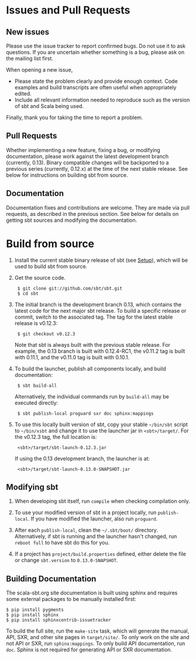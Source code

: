 [Setup]: http://www.scala-sbt.org/release/docs/Getting-Started/Setup

# Issues and Pull Requests

## New issues

Please use the issue tracker to report confirmed bugs.
Do not use it to ask questions.
If you are uncertain whether something is a bug, please ask on the mailing list first.

When opening a new issue,

 * Please state the problem clearly and provide enough context. Code examples and build transcripts are often useful when appropriately edited.
 * Include all relevant information needed to reproduce such as the version of sbt and Scala being used.

Finally, thank you for taking the time to report a problem.

## Pull Requests

Whether implementing a new feature, fixing a bug, or modifying documentation, please work against the latest development branch (currently, 0.13).
Binary compatible changes will be backported to a previous series (currently, 0.12.x) at the time of the next stable release.
See below for instructions on building sbt from source.

## Documentation

Documentation fixes and contributions are welcome.
They are made via pull requests, as described in the previous section.
See below for details on getting sbt sources and modifying the documentation.

# Build from source

1. Install the current stable binary release of sbt (see [Setup]), which will be used to build sbt from source.
2. Get the source code.

		$ git clone git://github.com/sbt/sbt.git
		$ cd sbt

3. The initial branch is the development branch 0.13, which contains the latest code for the next major sbt release.  To build a specific release or commit, switch to the associated tag.  The tag for the latest stable release is v0.12.3:

		$ git checkout v0.12.3

	Note that sbt is always built with the previous stable release.  For example, the 0.13 branch is built with 0.12.4-RC1, the v0.11.2 tag is built with 0.11.1, and the v0.11.0 tag is built with 0.10.1.

4. To build the launcher, publish all components locally, and build documentation:

		$ sbt build-all

	Alternatively, the individual commands run by `build-all` may be executed directly:

		$ sbt publish-local proguard sxr doc sphinx:mappings

5. To use this locally built version of sbt, copy your stable `~/bin/sbt` script to `~/bin/xsbt` and change it to use the launcher jar in `<sbt>/target/`.  For the v0.12.3 tag, the full location is:

		<sbt>/target/sbt-launch-0.12.3.jar

	If using the 0.13 development branch, the launcher is at:

		<sbt>/target/sbt-launch-0.13.0-SNAPSHOT.jar

## Modifying sbt

1. When developing sbt itself, run `compile` when checking compilation only.

2. To use your modified version of sbt in a project locally, run `publish-local`.  If you have modified the launcher, also run `proguard`.

3. After each `publish-local`, clean the `~/.sbt/boot/` directory.  Alternatively, if sbt is running and the launcher hasn't changed, run `reboot full` to have sbt do this for you.

4. If a project has `project/build.properties` defined, either delete the file or change `sbt.version` to `0.13.0-SNAPSHOT`.

## Building Documentation

The scala-sbt.org site documentation is built using sphinx and requires some external packages to be manually installed first:

```text
$ pip install pygments
$ pip install sphinx
$ pip install sphinxcontrib-issuetracker
```

To build the full site, run the `make-site` task, which will generate the manual, API, SXR, and other site pages in `target/site/`.
To only work on the site and not API or SXR, run `sphinx:mappings`.
To only build API documentation, run `doc`.  Sphinx is not required for generating API or SXR documentation.